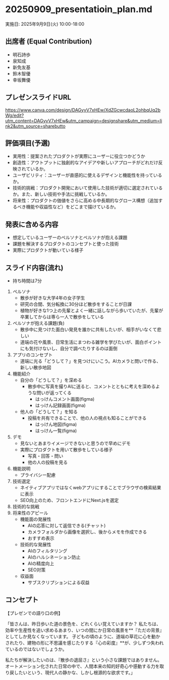 # 20250909_presentatioin_plan.md

実施日: 2025年9月9日(火) 10:00-18:00

## 出席者 (Equal Contribution)
- 明石詩歩
- 泉知成
- 新免友基
- 鈴木智優
- 幸坂舞優

## プレゼンスライドURL
https://www.canva.com/design/DAGyvV7xHEw/XdZGcwcdaoL2ohbqUq2bWg/edit?utm_content=DAGyvV7xHEw&utm_campaign=designshare&utm_medium=link2&utm_source=sharebutto

## 評価項目(予選)
- 実用性：提案されたプロダクトが実際にユーザーに役立つかどうか
- 創造性：アウトプットに独創的なアイデアや新しいアプローチがどれだけ反映されているか。
- ユーザビリティ：ユーザーが直感的に使えるデザインと機能性を持っているか。
- 技術的挑戦：プロダクト開発において使用した技術が適切に選定されているか。また、新しい技術や手法に挑戦しているか。
- 将来性：プロダクトの価値をさらに高める中長期的なグロース構想（追加するべき機能や収益性など）をどこまで描けているか。
## 発表に含める内容
- 想定しているユーザーのペルソナとペルソナが抱える課題
- 課題を解決するプロダクトのコンセプトと使った技術
- 実際にプロダクトが動いている様子

## スライド内容(流れ)
- 持ち時間は7分
1. ペルソナ
    - 散歩が好きな大学4年の女子学生
    - 研究の合間、気分転換に30分ほど散歩をすることが日課
    - 植物が好きな1つ上の先輩とよく一緒に話しながら歩いていたが、先輩が卒業してからは専ら一人で散歩をしている
2. ペルソナが抱える課題(負)
    - 散歩中に見つけた面白い発見を誰かに共有したいが、相手がいなくて悲しい
    - 道端の花や風景、日常生活にまつわる雑学を学びたいが、面白ポイントにも気付けないし、自分で調べたりするのは面倒
3. アプリのコンセプト
    - 道端に光る「どうして？」を見つけにいこう。AIカメラと問いで作る、新しい散歩地図
4. 機能紹介
    - 自分の「どうして？」を深める
        - 散歩中に写真を撮りAIに送ると、コメントとともに考えを深めるような問いが返ってくる
            - はっけんコメント画面(figma)
            - はっけん記録画面(figma)
    - 他人の「どうして？」を知る
        - 投稿を共有できることで、他の人の視点も知ることができる
            - はっけん地図(figma)
            - はっけん一覧(figma)
6. デモ
    - 見ないとあまりイメージできないと思うので早めにデモ
    - 実際にプロダクトを用いて散歩をしている様子
        - 写真・回答・問い
        - 他の人の投稿を見る
7. 機能説明
    - プライバシー配慮
9. 技術選定
    - ネイティブアプリではなくwebアプリにすることでブラウザの検索結果に表示
    - SEO向上のため、フロントエンドにNext.jsを選定
10. 技術的な挑戦
11. 将来性のアピール
    - 機能面の発展性
        - AIの応答に対して返信できる(チャット)
        - カメラフォルダから画像を選択し、後からメモを作成できる
        - おすすめ表示
    - 技術的な発展性
        - AIのフィルタリング
        - AIのハルシネーション防止
        - AIの精度向上
        - SEO対策
    - 収益面
        - サブスクリプションによる収益

## コンセプト

【プレゼンでの語り口の例】

「皆さんは、昨日歩いた道の景色を、どれくらい覚えていますか？
私たちは、効率や生産性を追い求めるあまり、いつの間にか日常の風景を**『ただの背景』としてしか見なくなっています。
子どもの頃のように、道端の草花に心を動かされたり、建物の形に不思議を感じたりする『心の彩度』**が、少しずつ失われているのではないでしょうか。

私たちが解決したいのは、『散歩の退屈さ』という小さな課題ではありません。
オートメーション化された日常の中で、人間本来の知的好奇心や感動する力を取り戻したいという、現代人の静かな、しかし根源的な欲求です。」